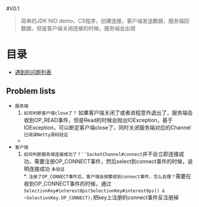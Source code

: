 #V0.1
>简单的JDK NIO demo，CS程序，创建连接，客户端发送数据，服务端回数据，但是客户端关闭连接的时候，服务端会出错

目录
===========
* [遇到的问题列表](#problem-lists) 


Problem lists
-----------
* `服务端`  
	1. `如何判断客户端close了？` 如果客户端关闭了或者进程意外退出了，服务端会收到OP_READ事件，但是Read的时候会抛出IOException，基于IOException，可以断定客户端close了，同时关闭服务端对应的Channel `已阅读Netty源码验证`  
	* 
* `客户端`  
	1. `如何判断服务端连接成功了？``SocketChannel#connect`并不会立即连接成功，需要注册OP_CONNECT事件，然后select到connect事件的时候，说明连接成功 `未验证`  
	*. `注册了OP_CONNECT事件后，客户端会频繁收到connect事件，怎么处理？`需要在收到OP_CONNECT事件的时候，通过`SelectionKey#interestOps(SelectionKey#interestOps() & ~SelectionKey.OP_CONNECT);`把key上注册的connect事件反注册掉

